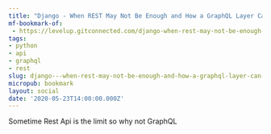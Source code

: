 ```yaml
---
title: "Django - When REST May Not Be Enough and How a GraphQL Layer Can Help Save You | by Paul Gilmartin | Level Up Coding"
mf-bookmark-of:
 - https://levelup.gitconnected.com/django-when-rest-may-not-be-enough-and-how-a-graphql-layer-can-help-save-you-d9bc58919d1
tags:
- python
- api
- graphql
- rest
slug: django---when-rest-may-not-be-enough-and-how-a-graphql-layer-can-help-save-you--by-paul-gilmartin--level-up-coding
micropub: bookmark
layout: social
date: '2020-05-23T14:00:00.000Z'
---
```

Sometime Rest Api is the limit so why not GraphQL